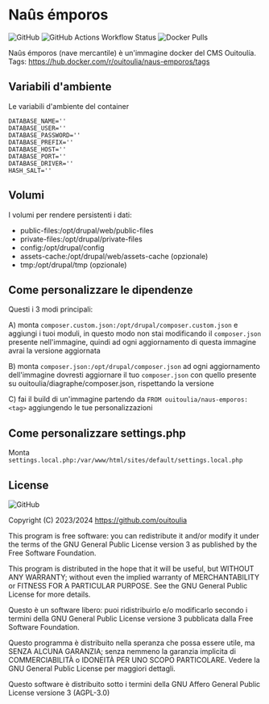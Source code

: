 # Naûs émporos

![GitHub](https://img.shields.io/github/license/ouitoulia/naus-emporos?style=for-the-badge)
![GitHub Actions Workflow Status](https://img.shields.io/github/actions/workflow/status/ouitoulia/naus-emporos/build-push-to-registry.yaml?style=for-the-badge)
![Docker Pulls](https://img.shields.io/docker/pulls/ouitoulia/naus-emporos?style=for-the-badge)


Naûs émporos (nave mercantile) è un'immagine docker del CMS Ouitoulía.
Tags: https://hub.docker.com/r/ouitoulia/naus-emporos/tags

## Variabili d'ambiente
Le variabili d'ambiente del container
```shell
DATABASE_NAME=''
DATABASE_USER=''
DATABASE_PASSWORD=''
DATABASE_PREFIX=''
DATABASE_HOST=''
DATABASE_PORT=''
DATABASE_DRIVER=''
HASH_SALT=''
```

## Volumi
I volumi per rendere persistenti i dati:

- public-files:/opt/drupal/web/public-files
- private-files:/opt/drupal/private-files
- config:/opt/drupal/config
- assets-cache:/opt/drupal/web/assets-cache (opzionale)
- tmp:/opt/drupal/tmp (opzionale)

## Come personalizzare le dipendenze
Questi i 3 modi principali:

A) monta `composer.custom.json:/opt/drupal/composer.custom.json` e aggiungi i tuoi moduli,
in questo modo non stai modificando il `composer.json` presente nell'immagine, quindi ad ogni 
aggiornamento di questa immagine avrai la versione aggiornata

B) monta `composer.json:/opt/drupal/composer.json` ad ogni aggiornamento dell'immagine dovresti
aggiornare il tuo `composer.json` con quello presente su ouitoulia/diagraphe/composer.json,
rispettando la versione

C) fai il build di un'immagine partendo da `FROM ouitoulia/naus-emporos:<tag>`
aggiungendo le tue personalizzazioni

## Come personalizzare settings.php
Monta `settings.local.php:/var/www/html/sites/default/settings.local.php`

## License
![GitHub](https://img.shields.io/github/license/ouitoulia/naus-emporos)

Copyright (C) 2023/2024 https://github.com/ouitoulia

This program is free software: you can redistribute it and/or modify it under the terms of the GNU General Public License version 3 as published by the Free Software Foundation.

This program is distributed in the hope that it will be useful, but WITHOUT ANY WARRANTY; without even the implied warranty of MERCHANTABILITY or FITNESS FOR A PARTICULAR PURPOSE. See the GNU General Public License for more details.

Questo è un software libero: puoi ridistribuirlo e/o modificarlo secondo i termini della GNU General Public License versione 3 pubblicata dalla Free Software Foundation.

Questo programma è distribuito nella speranza che possa essere utile, ma SENZA ALCUNA GARANZIA; senza nemmeno la garanzia implicita di COMMERCIABILITÀ o IDONEITÀ PER UNO SCOPO PARTICOLARE. Vedere la GNU General Public License per maggiori dettagli.

Questo software è distribuito sotto i termini della GNU Affero General Public License versione 3 (AGPL-3.0)

